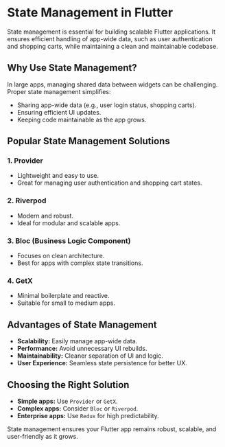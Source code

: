# State Management in Flutter

State management is essential for building scalable Flutter applications. It ensures efficient handling of app-wide data, such as user authentication and shopping carts, while maintaining a clean and maintainable codebase.

## **Why Use State Management?**

In large apps, managing shared data between widgets can be challenging. Proper state management simplifies:
- Sharing app-wide data (e.g., user login status, shopping carts).
- Ensuring efficient UI updates.
- Keeping code maintainable as the app grows.

## **Popular State Management Solutions**

### **1. Provider**
- Lightweight and easy to use.
- Great for managing user authentication and shopping cart states.

### **2. Riverpod**
- Modern and robust.
- Ideal for modular and scalable apps.

### **3. Bloc (Business Logic Component)**
- Focuses on clean architecture.
- Best for apps with complex state transitions.

### **4. GetX**
- Minimal boilerplate and reactive.
- Suitable for small to medium apps.

## **Advantages of State Management**
- **Scalability:** Easily manage app-wide data.
- **Performance:** Avoid unnecessary UI rebuilds.
- **Maintainability:** Cleaner separation of UI and logic.
- **User Experience:** Seamless state persistence for better UX.

## **Choosing the Right Solution**
- **Simple apps:** Use `Provider` or `GetX`.
- **Complex apps:** Consider `Bloc` or `Riverpod`.
- **Enterprise apps:** Use `Redux` for high predictability.

State management ensures your Flutter app remains robust, scalable, and user-friendly as it grows.

